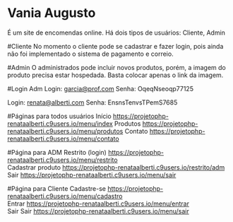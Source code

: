 # Vania Augusto
É um site de encomendas online.
Há dois tipos de usuários: Cliente, Admin

#Cliente
No momento o cliente pode se cadastrar e fazer login, pois ainda não foi implementado o sistema de pagamento e correio.

#Admin
O administrados pode incluir novos produtos, porém, a imagem do produto precisa estar hospedada. Basta colocar apenas o link da imagem.

#Login Adm
Login: garcia@prof.com
Senha: OqeqNseoqp77125

Login: renata@alberti.com
Senha: EnsnsTenvsTPemS7685

#Páginas para todos usuários
Início https://projetophp-renataalberti.c9users.io/menu/index 
Produtos https://projetophp-renataalberti.c9users.io/menu/produtos
Contato https://projetophp-renataalberti.c9users.io/menu/contato

#Página para ADM
Restrito (login) https://projetophp-renataalberti.c9users.io/menu/restrito <br>
Cadastrar produto https://projetophp-renataalberti.c9users.io/restrito/adm <br>
Sair https://projetophp-renataalberti.c9users.io/menu/sair <br>

#Página para Cliente
Cadastre-se https://projetophp-renataalberti.c9users.io/menu/cadastro <br>
Entrar https://projetophp-renataalberti.c9users.io/menu/entrar <br>
Sair Sair https://projetophp-renataalberti.c9users.io/menu/sair <br>







